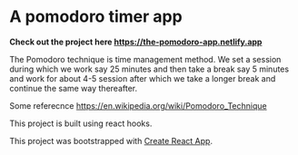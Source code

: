 # A pomodoro timer app

**Check out the project here
<https://the-pomodoro-app.netlify.app>**

The Pomodoro technique is  time management method. We set a session during which we work say 25 minutes and then take a break say 5 minutes and work for about 4-5 session after which we take a longer break and continue the same way thereafter.

Some referecnce
<https://en.wikipedia.org/wiki/Pomodoro_Technique>
 

This project is built using react hooks.


This project was bootstrapped with [Create React App](https://github.com/facebook/create-react-app).
